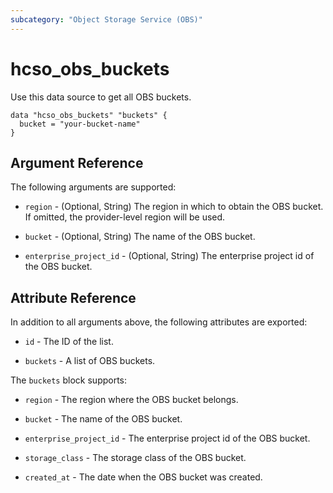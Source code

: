 ```yaml
---
subcategory: "Object Storage Service (OBS)"
---
```


# hcso_obs_buckets

Use this data source to get all OBS buckets.

```hcl
data "hcso_obs_buckets" "buckets" {
  bucket = "your-bucket-name"
}
```

## Argument Reference

The following arguments are supported:

* `region` - (Optional, String) The region in which to obtain the OBS bucket.
  If omitted, the provider-level region will be used.

* `bucket` - (Optional, String) The name of the OBS bucket.

* `enterprise_project_id` - (Optional, String) The enterprise project id of the OBS bucket.

## Attribute Reference

In addition to all arguments above, the following attributes are exported:

* `id` - The ID of the list.

* `buckets` - A list of OBS buckets.

The `buckets` block supports:

* `region` - The region where the OBS bucket belongs.

* `bucket` - The name of the OBS bucket.

* `enterprise_project_id` - The enterprise project id of the OBS bucket.

* `storage_class` - The storage class of the OBS bucket.

* `created_at` - The date when the OBS bucket was created.
